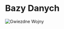 # Bazy Danych

![Gwiezdne Wojny](https://user-images.githubusercontent.com/12998256/96028509-a8b14480-0e59-11eb-8d27-f9e4e317ecb2.JPG)
